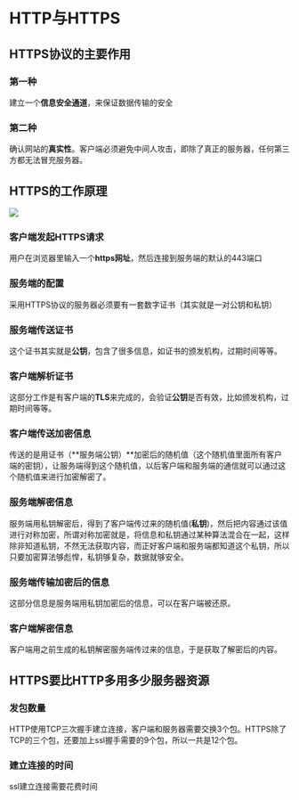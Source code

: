 # HTTP与HTTPS

## HTTPS协议的主要作用

### 第一种

建立一个**信息安全通道**，来保证数据传输的安全

### 第二种

确认网站的**真实性**。客户端必须避免中间人攻击，即除了真正的服务器，任何第三方都无法冒充服务器。

## HTTPS的工作原理

![](http://oklbfi1yj.bkt.clouddn.com/HTTP%E4%B8%8EHTTPS/1.PNG)

### 客户端发起HTTPS请求

用户在浏览器里输入一个**https网址**，然后连接到服务端的默认的443端口

### 服务端的配置

采用HTTPS协议的服务器必须要有一套数字证书（其实就是一对公钥和私钥）

### 服务端传送证书

这个证书其实就是**公钥**，包含了很多信息，如证书的颁发机构，过期时间等等。

### 客户端解析证书

这部分工作是有客户端的**TLS**来完成的，会验证**公钥**是否有效，比如颁发机构，过期时间等等。

### 客户端传送加密信息

传送的是用证书（**服务端公钥）**加密后的随机值（这个随机值里面所有客户端的密钥），让服务端得到这个随机值，以后客户端和服务端的通信就可以通过这个随机值来进行加密解密了。

### 服务端解密信息

服务端用私钥解密后，得到了客户端传过来的随机值(**私钥**)，然后把内容通过该值进行对称加密，所谓对称加密就是，将信息和私钥通过某种算法混合在一起，这样除非知道私钥，不然无法获取内容，而正好客户端和服务端都知道这个私钥，所以只要加密算法够彪悍，私钥够复杂，数据就够安全。

### 服务端传输加密后的信息

这部分信息是服务端用私钥加密后的信息，可以在客户端被还原。

### 客户端解密信息

客户端用之前生成的私钥解密服务端传过来的信息，于是获取了解密后的内容。

## HTTPS要比HTTP多用多少服务器资源

### 发包数量

HTTP使用TCP三次握手建立连接，客户端和服务器需要交换3个包。HTTPS除了TCP的三个包，还要加上ssl握手需要的9个包，所以一共是12个包。

### 建立连接的时间

ssl建立连接需要花费时间

































































































































